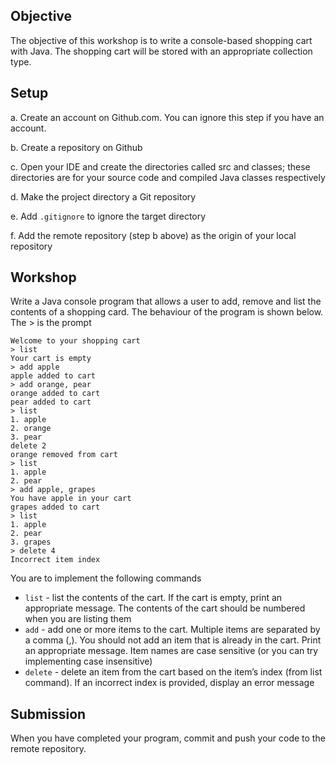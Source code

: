 ## Objective

The objective of this workshop is to write a console-based shopping cart with
Java. The shopping cart will be stored with an appropriate collection type.

## Setup

a. Create an account on Github.com. You can ignore this step if you have an
account.

b. Create a repository on Github

c. Open your IDE and create the directories called src and classes; these
directories are for your source code and compiled Java classes respectively

d. Make the project directory a Git repository

e. Add `.gitignore` to ignore the target directory

f. Add the remote repository (step b above) as the origin of your local
repository

## Workshop
Write a Java console program that allows a user to add, remove and list the
contents of a shopping card.
The behaviour of the program is shown below. The > is the prompt
```
Welcome to your shopping cart
> list
Your cart is empty
> add apple
apple added to cart
> add orange, pear
orange added to cart
pear added to cart
> list
1. apple
2. orange
3. pear
delete 2
orange removed from cart
> list
1. apple
2. pear
> add apple, grapes
You have apple in your cart
grapes added to cart
> list
1. apple
2. pear
3. grapes
> delete 4
Incorrect item index
```

You are to implement the following commands
- `list` - list the contents of the cart. If the cart is empty, print an
appropriate message. The contents of the cart should be numbered when
you are listing them
- `add` - add one or more items to the cart. Multiple items are separated by a
comma (,).
You should not add an item that is already in the cart. Print an appropriate
message.
Item names are case sensitive (or you can try implementing case
insensitive)
- `delete` - delete an item from the cart based on the item’s index (from
list command). If an incorrect index is provided, display an error message

## Submission
When you have completed your program, commit and push your code to the
remote repository.
